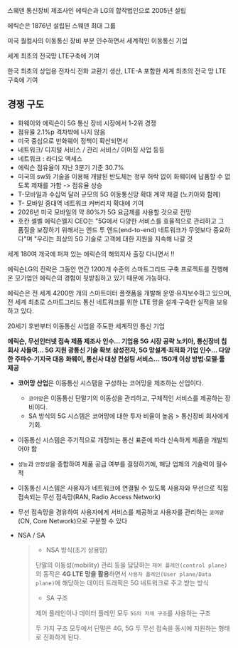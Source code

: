 스웨덴 통신장비 제조사인 에릭슨과 LG의 합작법인으로 2005년 설립

에릭슨은 1876년 설립된 스웨덴 최대 그룹

미국 퀄컴사의 이동통신 장비 부분 인수하면서 세계적인 이동통신 기업

세계 최초의 전국망 LTE구축에 기여

한국 최초의 상업용 전자식 전화 교환기 생산, LTE-A 포함한 세계 최초의 전국 망 LTE 구축에 기여



## 경쟁 구도

* 화웨이와 에릭슨이 5G 통신 장비 시장에서 1-2위 경쟁
* 점유율 2.1%p 격차밖에 나지 않음
* 미국 중심으로 반화웨이 정책이 확산되면서 
* 네트워크/ 디지털 서비스 / 관리 서비스/ 이머징 사업 등등
* 네트워크 : 라디오 액세스
* 에릭슨 점유율이 지난 3분기 기준 30.7%
* 미국의 sw와 기술을 이용해 개발된 반도체는 정부 허락 없이 화웨이에 납품할 수 없도록 제재를 가함 -> 점유율 상승
* T-모바일과 수십억 달러 규모의 5G 이동통신망 확대 계약 체결 (노키아와 함께)
* T- 모바일 중대역 네트워크 커버리지 확대에 기여
* 2026년 미국 모바일의 약 80%가 5G 요금제를 사용할 것으로 전망
* 호칸 셀벨 에릭슨엘지 CEO는 "5G에서 다양한 서비스를 효율적으로 관리하고 그 품질을 보장하기 위해서는 엔드 투 엔드(end-to-end) 네트워크가 무엇보다 중요하다"며 "우리는 최상의 5G 기술로 고객에 대한 지원을 지속해 나갈 것

세계 180여 개국에 퍼져 있는 에릭슨의 해외지사 출장 다니면서 !!

 에릭슨LG의 전략은 그동안 연간 1200개 수준의 스마트그리드 구축 프로젝트를 진행해 온 모기업인 에릭슨의 경험이 뒷받침하고 있기 때문에 가능하다.

에릭슨은 전 세계 4200만 개의 스마트미터 플랫폼을 개발해 운영·유지보수하고 있으며, 전 세계 최초로 스마트그리드 통신 네트워크를 위한 LTE 망을 설계·구축한 실적을 보유하고 있다.

20세기 후반부터 이동통신 사업을 주도한 세계적인 통신 기업

**에릭슨, 무선인터넷 접속 제품 제조사 인수… 기업용 5G 시장 공략**
**노키아, 통신장비 칩 회사 사들여… 5G 지원 광통신 기술 확보**
**삼성전자, 5G 망설계·최적화 기업 인수… 다양한 주파수·기지국 대응**
**화웨이, 통신사 대상 컨설팅 서비스… 150개 이상 방법·모델·툴 제공**

* **코어망 산업**은 이동통신 시스템을 구성하는 코어망을 제조하는 산업이다. 
  * `코어망`은 이동통신 단말기의 이동성을 관리하고, 구체적인 서비스를 제공하는 장비이다.
  * SA 방식의 5G 시스템은 코어망에 대한 투자 비율이 높음 >  통신장비 회사에게 기회.
* 이동통신 시스템은 주기적으로 개정되는 통신 표준에 따라 신속하게 제품을 개발되어야 함
* `성능`과 `안정성`을 종합하여 제품 공급 여부를 결정하기에, 해당 업체의 기술력이 필수적

* 이동통신 시스템은 사용자가 네트워크에 연결될 수 있도록 사용자와 무선으로 직접 접속되는 무선 접속망(RAN, Radio Access Network)

* 무선 접속망을 경유하여 사용자에게 서비스를 제공하고 사용자를 관리하는 `코어망`(CN, Core Network)으로 구분할 수 있다

* NSA / SA

  > * NSA 방식(초기 상용망)
  >
  > 단말의 이동성(mobility) 관리 등을 담당하는 `제어 플레인(control plane)`의 동작은 **4G LTE 망을 활용**하면서 `사용자 플레인(User plane/Data plane)`에 해당하는 데이터 트래픽은 5G 네트워크로 주고 받는 방식
  >
  > *  SA 구조
  >
  > 제어 플레인이나 데이터 플레인 모두 `5G의 자체 구조`를 사용하는 구조
  >
  > 두 가지 구조 모두에서 단말은 4G, 5G 두 무선 접속을 동시에 지원하는 형태로 진화하게 된다. 